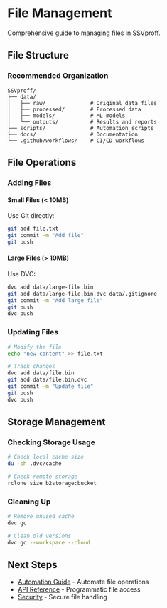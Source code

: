 # File Management

Comprehensive guide to managing files in SSVproff.

## File Structure

### Recommended Organization

```
SSVproff/
├── data/
│   ├── raw/              # Original data files
│   ├── processed/        # Processed data
│   ├── models/           # ML models
│   └── outputs/          # Results and reports
├── scripts/              # Automation scripts
├── docs/                 # Documentation
└── .github/workflows/    # CI/CD workflows
```

## File Operations

### Adding Files

#### Small Files (< 10MB)
Use Git directly:
```bash
git add file.txt
git commit -m "Add file"
git push
```

#### Large Files (> 10MB)
Use DVC:
```bash
dvc add data/large-file.bin
git add data/large-file.bin.dvc data/.gitignore
git commit -m "Add large file"
git push
dvc push
```

### Updating Files

```bash
# Modify the file
echo "new content" >> file.txt

# Track changes
dvc add data/file.bin
git add data/file.bin.dvc
git commit -m "Update file"
git push
dvc push
```

## Storage Management

### Checking Storage Usage

```bash
# Check local cache size
du -sh .dvc/cache

# Check remote storage
rclone size b2storage:bucket
```

### Cleaning Up

```bash
# Remove unused cache
dvc gc

# Clean old versions
dvc gc --workspace --cloud
```

## Next Steps

- [Automation Guide](automation.md) - Automate file operations
- [API Reference](api.md) - Programmatic file access
- [Security](security.md) - Secure file handling
